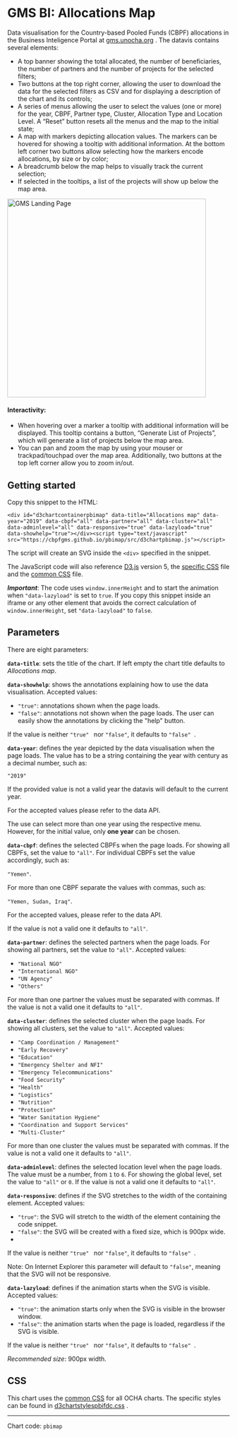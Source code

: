 
# GMS BI: Allocations Map

Data visualisation for the Country-based Pooled Funds (CBPF) allocations in the Business Inteligence Portal at [gms.unocha.org](https://gms.unocha.org/content/cbpf-contributions) . The datavis contains several elements:

- A top banner showing the total allocated, the number of beneficiaries, the number of partners and the number of projects for the selected filters;
- Two buttons at the top right corner, allowing the user to download the data for the selected filters as CSV and for displaying a description of the chart and its controls;
- A series of menus allowing the user to select the values (one or more) for the year, CBPF, Partner type, Cluster, Allocation Type and Location Level. A “Reset” button resets all the menus and the map to the initial state;
- A map with markers depicting allocation values. The markers can be hovered for showing a tooltip with additional information. At the bottom left corner two buttons allow selecting how the markers encode allocations, by size or by color;
- A breadcrumb below the map helps to visually track the current selection;
- If selected in the tooltips, a list of the projects will show up below the map area.

<img alt="GMS Landing Page" src="https://cbpfgms.github.io/img/thumbnails/pbimap.png" width="450">

#### Interactivity:

- When hovering over a marker a tooltip with additional information will be displayed. This tooltip contains a button, “Generate List of Projects”, which will generate a list of projects below the map area.
- You can pan and zoom the map by using your mouser or trackpad/touchpad over the map area. Additionally, two buttons at the top left corner allow you to zoom in/out.


## Getting started

Copy this snippet to the HTML:

```<div id="d3chartcontainerpbimap" data-title="Allocations map" data-year="2019" data-cbpf="all" data-partner="all" data-cluster="all" data-adminlevel="all" data-responsive="true" data-lazyload="true" data-showhelp="true"></div><script type="text/javascript" src="https://cbpfgms.github.io/pbimap/src/d3chartpbimap.js"></script>```

The script will create an SVG inside the `<div>` specified in the snippet.

The JavaScript code will also reference [D3.js](https://d3js.org) version 5, the [specific CSS](https://github.com/CBPFGMS/cbpfgms.github.io/raw/master/css/d3chartstylespbimap.css) file and the [common CSS](https://github.com/CBPFGMS/cbpfgms.github.io/raw/master/css/d3chartstyles.css) file.

***Important***: The code uses `window.innerHeight`  and to start the animation when `"data-lazyload"` is set to `true`. If you copy this snippet inside an iframe or any other element that avoids the correct calculation of `window.innerHeight`, set `"data-lazyload"` to `false`.

## Parameters

There are eight parameters:

**`data-title`**: sets the title of the chart. If left empty the chart title defaults to *Allocations map*.

**`data-showhelp`**: shows the annotations explaining how to use the data visualisation. Accepted values:

- `"true"`: annotations shown when the page loads.
- `"false"`: annotations not shown when the page loads. The user can easily show the annotations by clicking the "help" button.

If the value is neither `"true" ` nor `"false"`, it defaults to `"false" `.

**`data-year`**: defines the year depicted by the data visualisation when the page loads. The value has to be a string containing the year with century as a decimal number, such as:

 `"2019"`

If the provided value is not a valid year the datavis will default to the current year.

For the accepted values please refer to the data API.

The use can select more than one year using the respective menu. However, for the initial value, only **one year** can be chosen. 

**`data-cbpf`**: defines the selected CBPFs when the page loads. For showing all CBPFs, set the value to `"all"`. For individual CBPFs set the value accordingly, such as:

`"Yemen"`.

For more than one CBPF separate the values with commas, such as:

`"Yemen, Sudan, Iraq"`.

For the accepted values, please refer to the data API.

If the value is not a valid one it defaults to `"all"`.

**`data-partner`**: defines the selected partners when the page loads. For showing all partners, set the value to `"all"`. Accepted values:

 - `"National NGO"`
 - `"International NGO"`
 - `"UN Agency"`
 - `"Others"`

For more than one partner the values must be separated with commas. If the value is not a valid one it defaults to `"all"`.

**`data-cluster`**: defines the selected cluster when the page loads. For showing all clusters, set the value to `"all"`. Accepted values:

- `"Camp Coordination / Management"`
- `"Early Recovery"`
- `"Education"`
- `"Emergency Shelter and NFI"`
- `"Emergency Telecommunications"`
- `"Food Security"`
- `"Health"`
- `"Logistics"`
- `"Nutrition"`
- `"Protection"`
- `"Water Sanitation Hygiene"`
- `"Coordination and Support Services"`
- `"Multi-Cluster"`

For more than one cluster the values must be separated with commas. If the value is not a valid one it defaults to `"all"`.

**`data-adminlevel`**: defines the selected location level when the page loads. The value must be a number, from `1` to `6`. For showing the global level, set the value to `"all"` or `0`. If the value is not a valid one it defaults to `"all"`.

**`data-responsive`**: defines if the SVG stretches to the width of the containing element. Accepted values:

- `"true"`: the SVG will stretch to the width of the element containing the code snippet.
- `"false"`: the SVG will be created with a fixed size, which is 900px wide.
- 
If the value is neither `"true" ` nor `"false"`, it defaults to `"false" `.

Note: On Internet Explorer this parameter will default to `"false"`, meaning that the SVG will not be responsive.

**`data-lazyload`**: defines if the animation starts when the SVG is visible. Accepted values:

- `"true"`: the animation starts only when the SVG is visible in the browser window.
- `"false"`: the animation starts when the page is loaded, regardless if the SVG is visible.

If the value is neither `"true" ` nor `"false"`, it defaults to `"false" `.

*Recommended size*: 900px width.


## CSS

This chart uses the [common CSS](https://github.com/CBPFGMS/cbpfgms.github.io/raw/master/css/) for all OCHA charts. The specific styles can be found in [d3chartstylespbifdc.css](https://github.com/CBPFGMS/cbpfgms.github.io/blob/master/css/d3chartstylespbifdc.css) .

---
Chart code: `pbimap`
